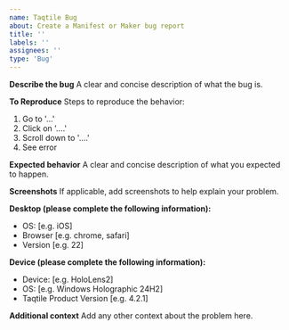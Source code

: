```yaml
---
name: Taqtile Bug
about: Create a Manifest or Maker bug report
title: ''
labels: ''
assignees: ''
type: 'Bug'
---
```


**Describe the bug**
A clear and concise description of what the bug is.

**To Reproduce**
Steps to reproduce the behavior:
1. Go to '...'
2. Click on '....'
3. Scroll down to '....'
4. See error

**Expected behavior**
A clear and concise description of what you expected to happen.

**Screenshots**
If applicable, add screenshots to help explain your problem.

**Desktop (please complete the following information):**
 - OS: [e.g. iOS]
 - Browser [e.g. chrome, safari]
 - Version [e.g. 22]

**Device (please complete the following information):**
 - Device: [e.g. HoloLens2]
 - OS: [e.g. Windows Holographic 24H2]
 - Taqtile Product Version [e.g. 4.2.1]

**Additional context**
Add any other context about the problem here.
